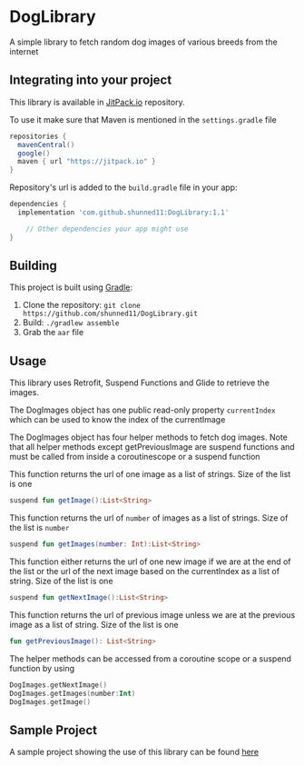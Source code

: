 # DogLibrary
A simple library to fetch random dog images of various breeds from the internet

## Integrating into your project

This library is available in [JitPack.io](https://jitpack.io/private#shunned11/DogLibrary) repository.

To use it make sure that
Maven is mentioned in the `settings.gradle` file

```groovy
repositories {
  mavenCentral()
  google()
  maven { url "https://jitpack.io" }
}
```
Repository's url is added to the `build.gradle` file in your app:
```groovy
dependencies {
  implementation 'com.github.shunned11:DogLibrary:1.1'

    // Other dependencies your app might use
}
```

## Building
This project is built using [Gradle](https://gradle.org/):

1. Clone the repository: `git clone https://github.com/shunned11/DogLibrary.git`
2. Build: `./gradlew assemble`
3. Grab the `aar` file

## Usage

This library uses Retrofit, Suspend Functions and Glide to retrieve the images.

The DogImages object has one public read-only property ```currentIndex``` which can be used to know the index of the currentImage

The DogImages object has four helper methods to fetch dog images. Note that all helper methods except getPreviousImage are suspend functions and must be called from inside a coroutinescope or a suspend function

This function returns the url of one image as a list of strings. Size of the list is one
```kotlin
suspend fun getImage():List<String>
```


This function returns the url of `number` of images as a list of strings. Size of the list is `number`
```kotlin
suspend fun getImages(number: Int):List<String>
```


This function either returns the url of one new image if we are at the end of the list or the url of the next image based on the currentIndex as a list of string. Size of the list is one
```kotlin
suspend fun getNextImage():List<String>
```


This function returns the url of previous image unless we are at the previous image as a list of string. Size of the list is one
```kotlin
fun getPreviousImage(): List<String> 
```

The helper methods can be accessed from a coroutine scope or a suspend function by using

```kotlin
DogImages.getNextImage()
DogImages.getImages(number:Int)
DogImages.getImage()
```

## Sample Project
A sample project showing the use of this library can be found [here](https://github.com/shunned11/SampleDogImagesApp)

